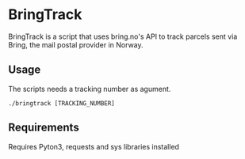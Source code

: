 # BringTrack
BringTrack is a script that uses bring.no's API to track parcels sent via Bring, the mail postal provider in Norway. 

## Usage
The scripts needs a tracking number as agument. 
```
./bringtrack [TRACKING_NUMBER]
```

## Requirements
Requires Pyton3, requests and sys libraries installed 
